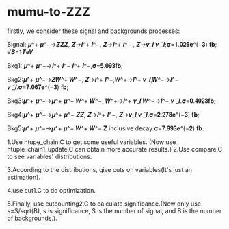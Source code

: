 # mumu-to-ZZZ
firstly, we consider these signal and backgrounds processes:

Signal: 𝝁^+ 𝝁^−→𝒁𝒁𝒁, 𝒁→𝒍^+ 𝒍^−, 𝒁→𝒍^+ 𝒍^−  , 𝒁→𝝂_𝒍 𝝂 ̃_𝒍;𝛔=𝟏.𝟎𝟐𝟔𝐞^(−𝟑) 𝐟𝐛; √𝑺=𝟏𝑻𝒆𝑽

Bkg1: 𝝁^+ 𝝁^−→𝒍^+ 𝒍^− 𝒍^+ 𝒍^−,𝛔=𝟓.𝟎𝟗𝟑𝐟𝐛;

Bkg2:𝝁^+ 𝝁^−→𝒁𝑾^+ 𝑾^−, 𝒁→𝒍^+ 𝒍^−,𝑾^+→𝒍^+ 𝝂_𝒍,𝑾^−→𝒍^− 𝝂 ̃_𝒍.𝛔=𝟕.𝟎𝟔𝟕𝐞^(−𝟑) 𝐟𝐛;

Bkg3:𝝁^+ 𝝁^−→𝝁^+ 𝝁^− 𝑾^+ 𝑾^−, 𝑾^+→𝒍^+ 𝝂_𝒍,𝑾^−→𝒍^− 𝝂 ̃_𝒍.𝛔=𝟎.𝟒𝟎𝟐𝟑𝐟𝐛;

Bkg4:𝝁^+ 𝝁^−→𝝁^+ 𝝁^− 𝒁𝒁, 𝒁→𝒍^+ 𝒍^−, 𝒁→𝝂_𝒍 𝝂 ̃_𝒍.𝛔=𝟐.𝟐𝟕𝟖𝐞^(−𝟑) 𝐟𝐛;

Bkg5:𝝁^+ 𝝁^−→𝝁^+ 𝝁^− 𝑾^+ 𝑾^− 𝐙 inclusive decay.𝛔=𝟕.𝟗𝟗𝟑𝐞^(−𝟐) 𝐟𝐛.

1.Use ntupe_chain.C to get some useful variables.
(Now use ntuple_chain1_update.C can obtain more accurate results.)
2.Use compare.C to see variables' distributions.

3.According to the distributions, give cuts on variables(It's just an estimation).

4.use cut1.C to do optimization.

5.Finally, use cutcounting2.C to calculate significance.(Now only use s=S/sqrt(B), s is significance, S is the number of signal, and B is the number of backgrounds.).
